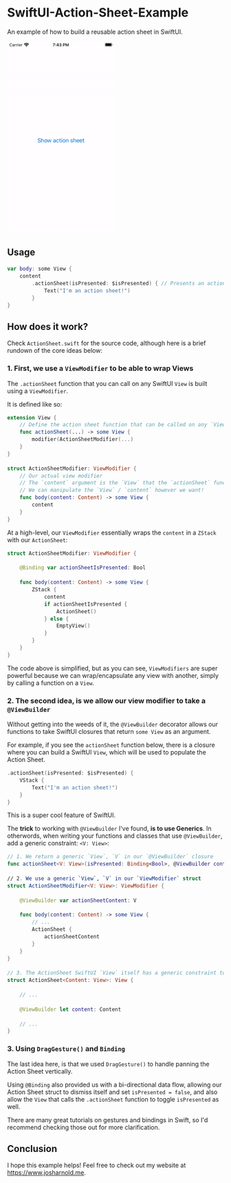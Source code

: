 # SwiftUI-Action-Sheet-Example

An example of how to build a reusable action sheet in SwiftUI.

<img src="img/example.gif" width="250" height="auto"/>

## Usage

```swift
var body: some View {
    content
        .actionSheet(isPresented: $isPresented) { // Presents an action sheet when `isPresented` is set to true
            Text("I'm an action sheet!")
        }
}
```

## How does it work?

Check `ActionSheet.swift` for the source code, although here is a brief rundown of the core ideas below:

### 1. First, we use a `ViewModifier` to be able to wrap Views

The `.actionSheet` function that you can call on any SwiftUI `View` is built using a `ViewModifier`.

It is defined like so:

```swift
extension View {
    // Define the action sheet function that can be called on any `View`
    func actionSheet(...) -> some View {
        modifier(ActionSheetModifier(...)
    }
}

struct ActionSheetModifier: ViewModifier {    
    // Our actual view modifier
    // The `content` argument is the `View` that the `actionSheet` function is being called on
    // We can manipulate the `View` / `content` however we want!
    func body(content: Content) -> some View {
        content
    }
}
```

At a high-level, our `ViewModifier` essentially wraps the `content` in a `ZStack` with our `ActionSheet`:

```swift
struct ActionSheetModifier: ViewModifier {

    @Binding var actionSheetIsPresented: Bool

    func body(content: Content) -> some View {
        ZStack {
            content
            if actionSheetIsPresented {
                ActionSheet()
            } else {
                EmptyView()
            }
        }
    }
}
```

The code above is simplified, but as you can see, `ViewModifiers` are super powerful because we can wrap/encapsulate any view with another, simply by calling a function on a `View`.


### 2. The second idea, is we allow our view modifier to take a `@ViewBuilder`

Without getting into the weeds of it, the `@ViewBuilder` decorator allows our functions to take SwiftUI closures that return `some View` as an argument.

For example, if you see the `actionSheet` function below, there is a closure where you can build a SwiftUI `View`, which will be used to populate the Action Sheet.

```swift
.actionSheet(isPresented: $isPresented) {
    VStack {
        Text("I'm an action sheet!")
    }
}
```

This is a super cool feature of SwiftUI.

The **trick** to working with `@ViewBuilder` I've found, **is to use Generics**. In otherwords, when writing your functions and classes that use `@ViewBuilder`, add a generic constraint: `<V: View>`:

```swift
// 1. We return a generic `View`, `V` in our `@ViewBuilder` closure
func actionSheet<V: View>(isPresented: Binding<Bool>, @ViewBuilder content: () -> V)

// 2. We use a generic `View`, `V` in our `ViewModifier` struct
struct ActionSheetModifier<V: View>: ViewModifier {

    @ViewBuilder var actionSheetContent: V
    
    func body(content: Content) -> some View {
        // ...
        ActionSheet {
            actionSheetContent
        }
    }    
}

// 3. The ActionSheet SwiftUI `View` itself has a generic constraint too that allows us to use `@ViewBuilder` to take a SwiftUI `View` as an input argument.
struct ActionSheet<Content: View>: View {

    // ...

    @ViewBuilder let content: Content

    // ...
}
```

### 3. Using `DragGesture()` and `Binding`

The last idea here, is that we used `DragGesture()` to handle panning the Action Sheet vertically. 

Using `@Binding` also provided us with a bi-directional data flow, allowing our Action Sheet struct to dismiss itself and set `isPresented = false`, and also allow the `View` that calls the `.actionSheet` function to toggle `isPresented` as well.

There are many great tutorials on gestures and bindings in Swift, so I'd recommend checking those out for more clarification.

## Conclusion

I hope this example helps! Feel free to check out my website at https://www.josharnold.me.

